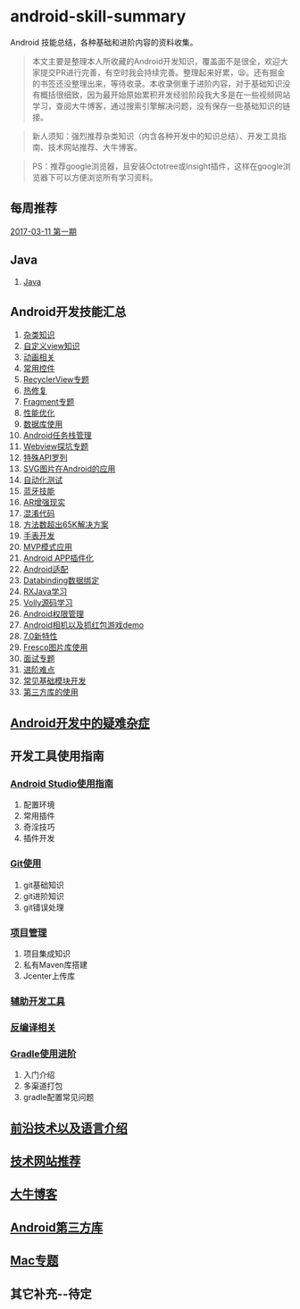 # android-skill-summary


Android 技能总结，各种基础和进阶内容的资料收集。
>本文主要是整理本人所收藏的Android开发知识，覆盖面不是很全，欢迎大家提交PR进行完善，有空时我会持续完善。整理起来好累，😫。还有掘金的书签还没整理出来，等待收录。本收录侧重于进阶内容，对于基础知识没有概括很细致，因为最开始原始累积开发经验阶段我大多是在一些视频网站学习，查阅大牛博客，通过搜索引擎解决问题，没有保存一些基础知识的链接。

>新人须知：强烈推荐杂类知识（内含各种开发中的知识总结）、开发工具指南、技术网站推荐、大牛博客。

>PS：推荐google浏览器，且安装Octotree或Insight插件，这样在google浏览器下可以方便浏览所有学习资料。


## 每周推荐

[2017-03-11 第一期](推荐专区/本周推荐.md  "Title")

## Java

1. [Java](Java/Java.md "Title")



## Android开发技能汇总

1. [杂类知识](Android日常开发技能/杂类知识.md "Title")
1. [自定义view知识](Android日常开发技能/自定义view知识.md "Title")
1. [动画相关](Android日常开发技能/动画相关.md "Title")
1. [常用控件](Android日常开发技能/常用控件.md "Title")
1. [RecyclerView专题](Android日常开发技能/RecyclerView专题.md "Title")
1. [热修复](Android日常开发技能/热修复.md "Title")
1. [Fragment专题](Android日常开发技能/Fragment专题.md "Title")
1. [性能优化](Android日常开发技能/性能优化.md "Title")
1. [数据库使用](Android日常开发技能/数据库使用.md "Title")
1. [Android任务栈管理](Android日常开发技能/Android任务栈管理.md "Title")
1. [Webview探坑专题](Android日常开发技能/Webview探坑专题.md "Title")
1. [特殊API罗列](Android日常开发技能/特殊API罗列.md "Title")
1. [SVG图片在Android的应用](Android日常开发技能/SVG图片在Android的应用.md "Title")
1. [自动化测试](Android日常开发技能/自动化测试.md "Title")
1. [蓝牙技能](Android日常开发技能/蓝牙技能.md "Title")
1. [AR增强现实](Android日常开发技能/AR增强现实.md "Title")
1. [混淆代码](Android日常开发技能/混淆代码.md "Title")
1. [方法数超出65K解决方案](Android日常开发技能/方法数超出65K解决方案.md "Title")
1. [手表开发](Android日常开发技能/手表开发.md "Title")
1. [MVP模式应用](Android日常开发技能/MVP模式应用.md "Title")
1. [Android APP插件化](Android日常开发技能/AndroidAPP插件化.md  "Title")
1. [Android适配](Android日常开发技能/Android适配.md "Title")
1. [Databinding数据绑定](Android日常开发技能/Databinding数据绑定.md "Title")
1. [RXJava学习](Android日常开发技能/RXJava学习.md "Title")
1. [Volly源码学习](Android日常开发技能/Volly源码学习.md "Title")
1. [Android权限管理](Android日常开发技能/Android权限管理.md "Title")
1. [Android相机以及抓红包游戏demo](Android日常开发技能/Android相机以及抓红包游戏demo.md "Title")
1. [7.0新特性](Android日常开发技能/7.0新特性.md "Title")
1. [Fresco图片库使用](Android日常开发技能/Fresco图片库使用.md "Title")
1. [面试专题](Android日常开发技能/面试专题.md "Title")
1. [进阶难点](Android日常开发技能/进阶难点.md "Title")
1. [常见基础模块开发](Android日常开发技能/常见基础模块开发.md "Title")
1. [第三方库的使用](Android日常开发技能/第三方库的使用.md "Title")


## [Android开发中的疑难杂症](Android开发疑难杂症/Android问题汇总.md "Title")

## 开发工具使用指南

### [Android Studio使用指南](开发工具使用指南/Android_studio使用指南.md "Title")

1. 配置环境
1. 常用插件
1. 奇淫技巧
1. 插件开发


### [Git使用](开发工具使用指南/git使用.md "Title")

1. git基础知识
1. git进阶知识
1. git错误处理


### [项目管理](开发工具使用指南/项目管理.md "Title")

1. 项目集成知识
1. 私有Maven库搭建
1. Jcenter上传库


### [辅助开发工具](开发工具使用指南/辅助开发工具.md "Title")



### [反编译相关](开发工具使用指南/反编译相关.md "Title")



### [Gradle使用进阶](开发工具使用指南/gradle使用进阶.md "Title")

1. 入门介绍
1. 多渠道打包
1. gradle配置常见问题


## [前沿技术以及语言介绍](前沿技术以及语言/前沿技术以及语言介绍.md "Title")


## [技术网站推荐](技术网站推荐/技术网站推荐.md "Title")


## [大牛博客](大牛博客/大牛博客.md "Title")


## [Android第三方库](Android第三方库/Android第三方库.md "Title")


## [Mac专题](Mac专题/Mac专题.md "Ttile")

## 其它补充--待定
